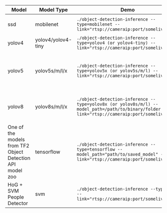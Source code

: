 
| Model                    | Model Type           | Demo                                                                                        | Notes                                                                                                                                                                                                                                     |
| ----------------------- | -------------------- | ------------------------------------------------------------------------------------------- | ----------------------------------------------------------------------------------------------------------------------------------------------------------------------------------------------------------------------------------------- |
| ssd                     | mobilenet            | `./object-detection-inference --type=mobilenet --link="rtsp://cameraip:port/somelivefeed"`  | Caffemodel and Prototxt for deploying (download inside models folder): [MobileNet-SSD](https://github.com/chuanqi305/MobileNet-SSD)                                                                                                      |
| yolov4                  | yolov4/yolov4-tiny   | `./object-detection-inference --type=yolov4 (or yolov4-tiny) --link="rtsp://cameraip:port/somelivefeed"` | Weights and .cfg files to download inside models folder from [yolov4](https://github.com/AlexeyAB/darknet/releases/tag/yolov4)                                                                                                            |
| yolov5                  | yolov5s/m/l/x        | `./object-detection-inference --type=yolov5x (or yolov5s/m/l) --link="rtsp://cameraip:port/somelivefeed"` | Weights to put inside models folder after exporting the pretrained .pt file in ONNX format using the script from [yolov5](https://github.com/ultralytics/yolov5/blob/master/export.py). It's assumed you call the binary with the same name as the model type (i.e., yolov5x.onnx) |
| yolov8                  | yolov8s/m/l/x        | `./object-detection-inference --type=yolov8x (or yolov8s/m/l) --model_path=/path/to/binary/folder --link="rtsp://cameraip:port/somelivefeed"` | Weights to put inside models folder after exporting the pretrained .pt file in ONNX format, [same way as yolov5](https://github.com/ultralytics/ultralytics/tree/main/examples/YOLOv8-CPP-Inference). It's assumed that you name the binary the same as the model type, for example, "yolov8x.onnx." |
| One of the models from TF2 Object Detection API model zoo | tensorflow | `./object-detection-inference --type=tensorflow --model_path="path/to/saved_model" --link="rtsp://cameraip:port/somelivefeed"` | Download from [model zoo](https://github.com/tensorflow/models/blob/master/research/object_detection/g3doc/tf2_detection_zoo.md) and set `model_path` to the `saved_model` folder where `saved_model.pb` is stored. Tested models: `ssd_resnet50_v1_fpn_640x640_coco17_tpu-8`, `ssd_mobilenet_v2_320x320_coco17_tpu-8`, `ssd_resnet101_v1_fpn_640x640_coco17_tpu-8` |
| HoG + SVM People Detector | svm                  | `./object-detection-inference --type=svm --link="rtsp://cameraip:port/somelivefeed"`     |                                                                                                                                                                                                                                           |
